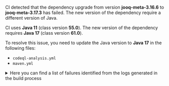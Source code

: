 CI detected that the dependency upgrade from version **jooq-meta-3.16.6** to **jooq-meta-3.17.3** has failed. 
The new version of the dependency require a different version of Java. 

CI uses **Java 11** (class version **55.0**). The new version of the dependency requires **Java 17** (class version **61.0**). 

To resolve this issue, you need to update the Java version to **Java 17** in the following files: 
- `codeql-analysis.yml`
- `maven.yml`

<details>
<summary>Here you can find a list of failures identified from the logs generated in the build process</summary>

*    > [ERROR] /jooq-meta-postgres-flyway/src/main/java/com/github/sabomichal/jooq/PostgresDDLDatabase.java:[17,22] cannot access org.jooq.tools.JooqLogger<br>[ERROR]   bad class file: /root/.m2/repository/org/jooq/jooq/3.17.3/jooq-3.17.3.jar(/org/jooq/tools/JooqLogger.class)<br>[ERROR]     class file has wrong version 61.0, should be 55.0<br>[ERROR]     Please remove or make sure it appears in the correct subdirectory of the classpath. 

*    > [ERROR] /jooq-meta-postgres-flyway/src/main/java/com/github/sabomichal/jooq/PostgresDDLDatabase.java:[12,16] cannot access org.jooq.DSLContext<br>[ERROR]   bad class file: /root/.m2/repository/org/jooq/jooq/3.17.3/jooq-3.17.3.jar(/org/jooq/DSLContext.class)<br>[ERROR]     class file has wrong version 61.0, should be 55.0<br>[ERROR]     Please remove or make sure it appears in the correct subdirectory of the classpath. 

*    > [ERROR] /jooq-meta-postgres-flyway/src/main/java/com/github/sabomichal/jooq/PostgresDDLDatabase.java:[50,16] cannot find symbol<br>[ERROR]   symbol:   variable DSL<br>[ERROR]   location: class com.github.sabomichal.jooq.PostgresDDLDatabase 

*    > [ERROR] /jooq-meta-postgres-flyway/src/main/java/com/github/sabomichal/jooq/PostgresDDLDatabase.java:[48,5] method does not override or implement a method from a supertype 

*    > [ERROR] /jooq-meta-postgres-flyway/src/main/java/com/github/sabomichal/jooq/PostgresDDLDatabase.java:[14,26] cannot access org.jooq.exception.DataAccessException<br>[ERROR]   bad class file: /root/.m2/repository/org/jooq/jooq/3.17.3/jooq-3.17.3.jar(/org/jooq/exception/DataAccessException.class)<br>[ERROR]     class file has wrong version 61.0, should be 55.0<br>[ERROR]     Please remove or make sure it appears in the correct subdirectory of the classpath. 

*    > [ERROR] /jooq-meta-postgres-flyway/src/main/java/com/github/sabomichal/jooq/PostgresDDLDatabase.java:[59,54] cannot find symbol<br>[ERROR]   symbol:   method getProperties()<br>[ERROR]   location: class com.github.sabomichal.jooq.PostgresDDLDatabase 

*    > [ERROR] /jooq-meta-postgres-flyway/src/main/java/com/github/sabomichal/jooq/PostgresDDLDatabase.java:[38,42] cannot find symbol<br>[ERROR]   symbol: class PostgresDatabase 

*    > [ERROR] /jooq-meta-postgres-flyway/src/main/java/com/github/sabomichal/jooq/PostgresDDLDatabase.java:[50,40] cannot find symbol<br>[ERROR]   symbol:   variable SQLDialect<br>[ERROR]   location: class com.github.sabomichal.jooq.PostgresDDLDatabase 

*    > [ERROR] /jooq-meta-postgres-flyway/src/main/java/com/github/sabomichal/jooq/PostgresDDLDatabase.java:[88,47] cannot find symbol<br>[ERROR]   symbol:   method getProperties()<br>[ERROR]   location: class com.github.sabomichal.jooq.PostgresDDLDatabase 

*    > [ERROR] /jooq-meta-postgres-flyway/src/main/java/com/github/sabomichal/jooq/PostgresDDLDatabase.java:[98,21] cannot find symbol<br>[ERROR]   symbol:   method isBlank(java.lang.String)<br>[ERROR]   location: class com.github.sabomichal.jooq.PostgresDDLDatabase 

*    > [ERROR] /jooq-meta-postgres-flyway/src/main/java/com/github/sabomichal/jooq/PostgresDDLDatabase.java:[40,26] cannot find symbol<br>[ERROR]   symbol:   class JooqLogger<br>[ERROR]   location: class com.github.sabomichal.jooq.PostgresDDLDatabase 

*    > [ERROR] /jooq-meta-postgres-flyway/src/main/java/com/github/sabomichal/jooq/PostgresDDLDatabase.java:[79,21] cannot find symbol<br>[ERROR]   symbol:   method isBlank(java.lang.String)<br>[ERROR]   location: class com.github.sabomichal.jooq.PostgresDDLDatabase 

*    > [ERROR] /jooq-meta-postgres-flyway/src/main/java/com/github/sabomichal/jooq/PostgresDDLDatabase.java:[18,27] cannot access org.jooq.tools.jdbc.JDBCUtils<br>[ERROR]   bad class file: /root/.m2/repository/org/jooq/jooq/3.17.3/jooq-3.17.3.jar(/org/jooq/tools/jdbc/JDBCUtils.class)<br>[ERROR]     class file has wrong version 61.0, should be 55.0<br>[ERROR]     Please remove or make sure it appears in the correct subdirectory of the classpath. 

*    > [ERROR] /jooq-meta-postgres-flyway/src/main/java/com/github/sabomichal/jooq/PostgresDDLDatabase.java:[40,43] cannot find symbol<br>[ERROR]   symbol:   variable JooqLogger<br>[ERROR]   location: class com.github.sabomichal.jooq.PostgresDDLDatabase 

*    > [ERROR] /jooq-meta-postgres-flyway/src/main/java/com/github/sabomichal/jooq/PostgresDDLDatabase.java:[109,17] cannot find symbol<br>[ERROR]   symbol:   method setConnection(java.sql.Connection)<br>[ERROR]   location: class com.github.sabomichal.jooq.PostgresDDLDatabase 

*    > [ERROR] /jooq-meta-postgres-flyway/src/main/java/com/github/sabomichal/jooq/PostgresDDLDatabase.java:[23,29] cannot access org.jooq.tools.StringUtils<br>[ERROR]   bad class file: /root/.m2/repository/org/jooq/jooq/3.17.3/jooq-3.17.3.jar(/org/jooq/tools/StringUtils.class)<br>[ERROR]     class file has wrong version 61.0, should be 55.0<br>[ERROR]     Please remove or make sure it appears in the correct subdirectory of the classpath. 

*    > [ERROR] /jooq-meta-postgres-flyway/src/main/java/com/github/sabomichal/jooq/PostgresDDLDatabase.java:[97,40] cannot find symbol<br>[ERROR]   symbol:   method getProperties()<br>[ERROR]   location: class com.github.sabomichal.jooq.PostgresDDLDatabase 

*    > [ERROR] /jooq-meta-postgres-flyway/src/main/java/com/github/sabomichal/jooq/PostgresDDLDatabase.java:[16,30] cannot access org.jooq.meta.postgres.PostgresDatabase<br>[ERROR]   bad class file: /root/.m2/repository/org/jooq/jooq-meta/3.17.3/jooq-meta-3.17.3.jar(/org/jooq/meta/postgres/PostgresDatabase.class)<br>[ERROR]     class file has wrong version 61.0, should be 55.0<br>[ERROR]     Please remove or make sure it appears in the correct subdirectory of the classpath. 

*    > [ERROR] /jooq-meta-postgres-flyway/src/main/java/com/github/sabomichal/jooq/PostgresDDLDatabase.java:[118,5] method does not override or implement a method from a supertype 

*    > [ERROR] /jooq-meta-postgres-flyway/src/main/java/com/github/sabomichal/jooq/PostgresDDLDatabase.java:[84,60] cannot find symbol<br>[ERROR]   symbol:   method getBasedir()<br>[ERROR]   location: class com.github.sabomichal.jooq.PostgresDDLDatabase 

*    > [ERROR] /jooq-meta-postgres-flyway/src/main/java/com/github/sabomichal/jooq/PostgresDDLDatabase.java:[78,44] cannot find symbol<br>[ERROR]   symbol:   method getProperties()<br>[ERROR]   location: class com.github.sabomichal.jooq.PostgresDDLDatabase 

*    > [ERROR] /jooq-meta-postgres-flyway/src/main/java/com/github/sabomichal/jooq/PostgresDDLDatabase.java:[13,16] cannot access org.jooq.SQLDialect<br>[ERROR]   bad class file: /root/.m2/repository/org/jooq/jooq/3.17.3/jooq-3.17.3.jar(/org/jooq/SQLDialect.class)<br>[ERROR]     class file has wrong version 61.0, should be 55.0<br>[ERROR]     Please remove or make sure it appears in the correct subdirectory of the classpath. 

*    > [ERROR] /jooq-meta-postgres-flyway/src/main/java/com/github/sabomichal/jooq/PostgresDDLDatabase.java:[15,21] cannot access org.jooq.impl.DSL<br>[ERROR]   bad class file: /root/.m2/repository/org/jooq/jooq/3.17.3/jooq-3.17.3.jar(/org/jooq/impl/DSL.class)<br>[ERROR]     class file has wrong version 61.0, should be 55.0<br>[ERROR]     Please remove or make sure it appears in the correct subdirectory of the classpath. 

*    > [ERROR] /jooq-meta-postgres-flyway/src/main/java/com/github/sabomichal/jooq/PostgresDDLDatabase.java:[61,21] cannot find symbol<br>[ERROR]   symbol:   method isBlank(java.lang.String)<br>[ERROR]   location: class com.github.sabomichal.jooq.PostgresDDLDatabase 

*    > [ERROR] /jooq-meta-postgres-flyway/src/main/java/com/github/sabomichal/jooq/PostgresDDLDatabase.java:[23,1] static import only from classes and interfaces 

*    > [ERROR] /jooq-meta-postgres-flyway/src/main/java/com/github/sabomichal/jooq/PostgresDDLDatabase.java:[49,15] cannot find symbol<br>[ERROR]   symbol:   class DSLContext<br>[ERROR]   location: class com.github.sabomichal.jooq.PostgresDDLDatabase 

*    > [ERROR] /jooq-meta-postgres-flyway/src/main/java/com/github/sabomichal/jooq/PostgresDDLDatabase.java:[89,21] cannot find symbol<br>[ERROR]   symbol:   method isBlank(java.lang.String)<br>[ERROR]   location: class com.github.sabomichal.jooq.PostgresDDLDatabase 

*    > [ERROR] /jooq-meta-postgres-flyway/src/main/java/com/github/sabomichal/jooq/PostgresDDLDatabase.java:[120,9] cannot find symbol<br>[ERROR]   symbol:   variable JDBCUtils<br>[ERROR]   location: class com.github.sabomichal.jooq.PostgresDDLDatabase 

*    > [ERROR] /jooq-meta-postgres-flyway/src/main/java/com/github/sabomichal/jooq/PostgresDDLDatabase.java:[126,9] cannot find symbol<br>[ERROR]   symbol:   variable super<br>[ERROR]   location: class com.github.sabomichal.jooq.PostgresDDLDatabase 

*    > [ERROR] /jooq-meta-postgres-flyway/src/main/java/com/github/sabomichal/jooq/PostgresDDLDatabase.java:[112,27] cannot find symbol<br>[ERROR]   symbol:   class DataAccessException<br>[ERROR]   location: class com.github.sabomichal.jooq.PostgresDDLDatabase 

</details>
